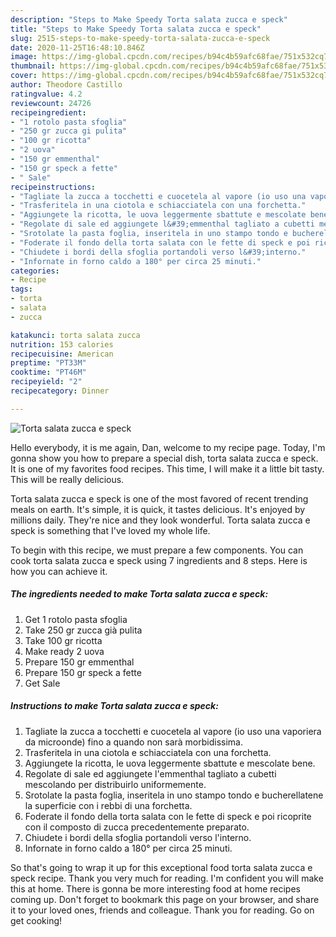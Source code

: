 ```yaml
---
description: "Steps to Make Speedy Torta salata zucca e speck"
title: "Steps to Make Speedy Torta salata zucca e speck"
slug: 2515-steps-to-make-speedy-torta-salata-zucca-e-speck
date: 2020-11-25T16:48:10.846Z
image: https://img-global.cpcdn.com/recipes/b94c4b59afc68fae/751x532cq70/torta-salata-zucca-e-speck-recipe-main-photo.jpg
thumbnail: https://img-global.cpcdn.com/recipes/b94c4b59afc68fae/751x532cq70/torta-salata-zucca-e-speck-recipe-main-photo.jpg
cover: https://img-global.cpcdn.com/recipes/b94c4b59afc68fae/751x532cq70/torta-salata-zucca-e-speck-recipe-main-photo.jpg
author: Theodore Castillo
ratingvalue: 4.2
reviewcount: 24726
recipeingredient:
- "1 rotolo pasta sfoglia"
- "250 gr zucca gi pulita"
- "100 gr ricotta"
- "2 uova"
- "150 gr emmenthal"
- "150 gr speck a fette"
- " Sale"
recipeinstructions:
- "Tagliate la zucca a tocchetti e cuocetela al vapore (io uso una vaporiera da microonde) fino a quando non sarà morbidissima."
- "Trasferitela in una ciotola e schiacciatela con una forchetta."
- "Aggiungete la ricotta, le uova leggermente sbattute e mescolate bene."
- "Regolate di sale ed aggiungete l&#39;emmenthal tagliato a cubetti mescolando per distribuirlo uniformemente."
- "Srotolate la pasta foglia, inseritela in uno stampo tondo e bucherellatene la superficie con i rebbi di una forchetta."
- "Foderate il fondo della torta salata con le fette di speck e poi ricoprite con il composto di zucca precedentemente preparato."
- "Chiudete i bordi della sfoglia portandoli verso l&#39;interno."
- "Infornate in forno caldo a 180° per circa 25 minuti."
categories:
- Recipe
tags:
- torta
- salata
- zucca

katakunci: torta salata zucca 
nutrition: 153 calories
recipecuisine: American
preptime: "PT33M"
cooktime: "PT46M"
recipeyield: "2"
recipecategory: Dinner

---
```



![Torta salata zucca e speck](https://img-global.cpcdn.com/recipes/b94c4b59afc68fae/751x532cq70/torta-salata-zucca-e-speck-recipe-main-photo.jpg)

Hello everybody, it is me again, Dan, welcome to my recipe page. Today, I'm gonna show you how to prepare a special dish, torta salata zucca e speck. It is one of my favorites food recipes. This time, I will make it a little bit tasty. This will be really delicious.



Torta salata zucca e speck is one of the most favored of recent trending meals on earth. It's simple, it is quick, it tastes delicious. It's enjoyed by millions daily. They're nice and they look wonderful. Torta salata zucca e speck is something that I've loved my whole life.


To begin with this recipe, we must prepare a few components. You can cook torta salata zucca e speck using 7 ingredients and 8 steps. Here is how you can achieve it.

<!--inarticleads1-->

##### The ingredients needed to make Torta salata zucca e speck:

1. Get 1 rotolo pasta sfoglia
1. Take 250 gr zucca già pulita
1. Take 100 gr ricotta
1. Make ready 2 uova
1. Prepare 150 gr emmenthal
1. Prepare 150 gr speck a fette
1. Get  Sale




<!--inarticleads2-->

##### Instructions to make Torta salata zucca e speck:

1. Tagliate la zucca a tocchetti e cuocetela al vapore (io uso una vaporiera da microonde) fino a quando non sarà morbidissima.
1. Trasferitela in una ciotola e schiacciatela con una forchetta.
1. Aggiungete la ricotta, le uova leggermente sbattute e mescolate bene.
1. Regolate di sale ed aggiungete l&#39;emmenthal tagliato a cubetti mescolando per distribuirlo uniformemente.
1. Srotolate la pasta foglia, inseritela in uno stampo tondo e bucherellatene la superficie con i rebbi di una forchetta.
1. Foderate il fondo della torta salata con le fette di speck e poi ricoprite con il composto di zucca precedentemente preparato.
1. Chiudete i bordi della sfoglia portandoli verso l&#39;interno.
1. Infornate in forno caldo a 180° per circa 25 minuti.




So that's going to wrap it up for this exceptional food torta salata zucca e speck recipe. Thank you very much for reading. I'm confident you will make this at home. There is gonna be more interesting food at home recipes coming up. Don't forget to bookmark this page on your browser, and share it to your loved ones, friends and colleague. Thank you for reading. Go on get cooking!
